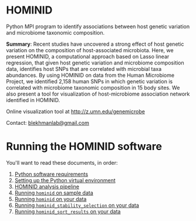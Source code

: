 # HOMINID
Python MPI program to identify associations between host genetic variation 
and microbiome taxonomic composition.

**Summary**: Recent studies have uncovered a strong effect of host genetic variation on the  composition of host-associated microbiota. Here, we present HOMINID, a computational approach based on Lasso linear regression, that given host genetic variation and microbiome composition data, identifies host SNPs that are correlated with microbial taxa abundances. By using HOMINID on data from the Human Microbiome Project, we identified 2,158 human SNPs in which genetic variation is correlated with microbiome taxonomic composition in 15 body sites. We also present a tool for visualization of host-microbiome association network identified in HOMINID.

Online visualization tool at http://z.umn.edu/genemicrobe

Contact: blekhmanlab@gmail.com

# Running the HOMINID software

You'll want to read these documents, in order:

1. [Python software requirements](https://github.com/blekhmanlab/hominid/wiki/Requirements)
2. [Setting up the Python virtual environment](https://github.com/blekhmanlab/hominid/wiki/Set-up-a-virtualenv-on-Linux)
3. [HOMINID analysis pipeline](https://github.com/blekhmanlab/hominid/wiki/HOMINID-pipeline)
4. [Running `hominid` on sample data](https://github.com/blekhmanlab/hominid/wiki/Running-hominid-on-sample-data)
5. [Running `hominid` on your data](https://github.com/blekhmanlab/hominid/wiki/Running-hominid-on-your-data)
6. [Running `hominid_stability_selection` on your data](https://github.com/blekhmanlab/hominid/wiki/Running-stability-selection-on-your-data)
7. [Running `hominid_sort_results` on your data](https://github.com/blekhmanlab/hominid/wiki/Running-sort-results-on-your-data)
